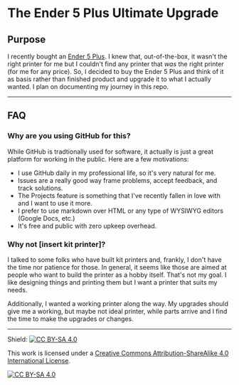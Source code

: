 # The Ender 5 Plus Ultimate Upgrade

## Purpose

I recently bought an [Ender 5 Plus](https://www.creality3dofficial.com/products/creality-ender-5-plus-3d-printer). I knew that, out-of-the-box, it wasn't the right printer for me but I couldn't find any printer that _was_ the right printer (for me for any price). So, I decided to buy the Ender 5 Plus and think of it as basis rather than finished product and upgrade it to what I actually wanted. I plan on documenting my journey in this repo. 

---
## FAQ

### Why are you using GitHub for this?

While GitHub is tradtionally used for software, it actually is just a great platform for working in the public. Here are a few motivations:

* I use GitHub daily in my professional life, so it's very natural for me.
* Issues are a really good way frame problems, accept feedback, and track solutions.
* The Projects feature is something that I've recently fallen in love with and I want to use it more.
* I prefer to use markdown over HTML or any type of WYSIWYG editors (Google Docs, etc.)
* It's free and public with zero upkeep overhead.

### Why not [insert kit printer]?

I talked to some folks who have built kit printers and, frankly, I don't have the time nor patience for those. In general, it seems like those are aimed at people who want to build the printer as a hobby itself. That's not my goal. I like designing things and printing them but I want a printer that suits my needs. 

Additionally, I wanted a working printer along the way. My upgrades should give me a working, but maybe not ideal printer, while parts arrive and I find the time to make the upgrades or changes.

---

Shield: [![CC BY-SA 4.0][cc-by-sa-shield]][cc-by-sa]

This work is licensed under a
[Creative Commons Attribution-ShareAlike 4.0 International License][cc-by-sa].

[![CC BY-SA 4.0][cc-by-sa-image]][cc-by-sa]

[cc-by-sa]: http://creativecommons.org/licenses/by-sa/4.0/
[cc-by-sa-image]: https://licensebuttons.net/l/by-sa/4.0/88x31.png
[cc-by-sa-shield]: https://img.shields.io/badge/License-CC%20BY--SA%204.0-lightgrey.svg
